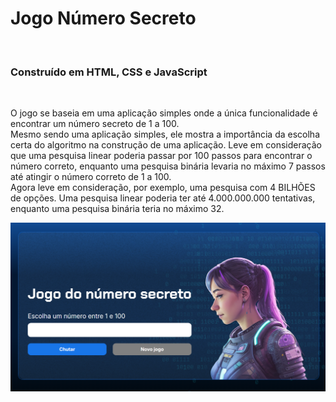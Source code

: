 <h1>Jogo Número Secreto </h1><br>
<h3>Construído em HTML, CSS e JavaScript</h3> <br>

 <p>O jogo se baseia em uma aplicação simples onde a única funcionalidade é encontrar um número secreto de 1 a 100. <br>
  Mesmo sendo uma aplicação simples, ele mostra a importância da escolha certa do algoritmo na construção de uma aplicação. Leve em consideração que uma pesquisa linear poderia passar por 100 passos para encontrar o número correto, enquanto uma pesquisa binária levaria no máximo 7 passos até atingir o número correto de 1 a 100.<br> 
  Agora leve em consideração, por exemplo, uma pesquisa com 4 BILHÕES de opções. Uma pesquisa linear poderia ter até 4.000.000.000 tentativas, enquanto uma pesquisa binária teria no máximo 32. <br>
  </p> <img src="./img/jogoimg.png" alt="Imagem do aplicativo">
